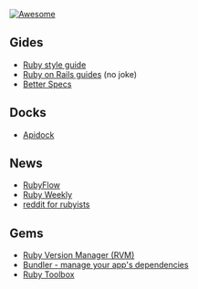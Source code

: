 [![Awesome](https://cdn.rawgit.com/sindresorhus/awesome/d7305f38d29fed78fa85652e3a63e154dd8e8829/media/badge.svg)](https://github.com/sindresorhus/awesome)

## Gides

- [Ruby style guide](https://github.com/bbatsov/ruby-style-guide)
- [Ruby on Rails guides](http://guides.rubyonrails.org) (no joke)
- [Better Specs](http://betterspecs.org/)

## Docks

- [Apidock](http://apidock.com/)

## News 

- [RubyFlow](http://www.rubyflow.com/)
- [Ruby Weekly](http://rubyweekly.com/)
- [reddit for rubyists](https://www.reddit.com/r/ruby)

## Gems

- [Ruby Version Manager (RVM)](http://rvm.io/rvm/install)
- [Bundler - manage your app's dependencies](http://bundler.io)
- [Ruby Toolbox](http:/www.ruby-toolbox.com) 
